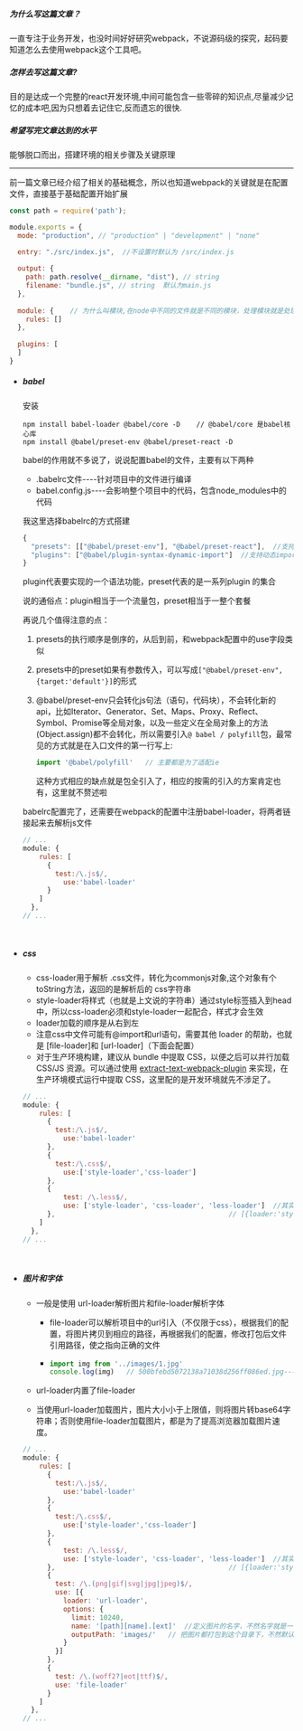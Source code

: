 ##### 为什么写这篇文章？

一直专注于业务开发，也没时间好好研究webpack，不说源码级的探究，起码要知道怎么去使用webpack这个工具吧。

##### 怎样去写这篇文章?

目的是达成一个完整的react开发环境,中间可能包含一些零碎的知识点,尽量减少记忆的成本吧,因为只想着去记住它,反而遗忘的很快.

##### 希望写完文章达到的水平

能够脱口而出，搭建环境的相关步骤及关键原理

-------

前一篇文章已经介绍了相关的基础概念，所以也知道webpack的关键就是在配置文件，直接基于基础配置开始扩展

```javascript
const path = require('path');

module.exports = {
  mode: "production", // "production" | "development" | "none"  

  entry: "./src/index.js",  //不设置时默认为 /src/index.js
 
  output: {
    path: path.resolve(__dirname, "dist"), // string
    filename: "bundle.js", // string  默认为main.js
  },
  
  module: {    // 为什么叫模块,在node中不同的文件就是不同的模块，处理模块就是处理文件啦
    rules: []
  },
  
  plugins: [
  ]
}
```



+ ##### babel

  安装

  ```
  npm install babel-loader @babel/core -D    // @babel/core 是babel核心库
  npm install @babel/preset-env @babel/preset-react -D
  ```

  babel的作用就不多说了，说说配置babel的文件，主要有以下两种

  + .babelrc文件----针对项目中的文件进行编译
  + babel.config.js----会影响整个项目中的代码，包含node_modules中的代码

  我这里选择babelrc的方式搭建

  ```javascript
  {
    "presets": [["@babel/preset-env"], "@babel/preset-react"],  //支持react中的jsx
    "plugins": ["@babel/plugin-syntax-dynamic-import"]  //支持动态import
  }
  ```

  plugin代表要实现的一个语法功能，preset代表的是一系列plugin 的集合

  说的通俗点：plugin相当于一个流量包，preset相当于一整个套餐

  再说几个值得注意的点：

  1.   presets的执行顺序是倒序的，从后到前，和webpack配置中的use字段类似

  2.   presets中的preset如果有参数传入，可以写成`["@babel/preset-env",{target:'default'}]`的形式

  3.   @babel/preset-env只会转化js句法（语句，代码块），不会转化新的api，比如Iterator、Generator、Set、Maps、Proxy、Reflect、Symbol、Promise等全局对象，以及一些定义在全局对象上的方法(Object.assign)都不会转化，所以需要引入`@ babel / polyfill`包，最常见的方式就是在入口文件的第一行写上:

       ```javascript
       import '@babel/polyfill'   // 主要都是为了适配ie
       ```

       这种方式相应的缺点就是包全引入了，相应的按需的引入的方案肯定也有，这里就不赘述啦

  babelrc配置完了，还需要在webpack的配置中注册babel-loader，将两者链接起来去解析js文件

  ```javascript
  // ... 
  module: {   
      rules: [
        {
          test:/\.js$/,
        	use:'babel-loader'
        }
      ]
    },
  // ...    
  ```

  ​

+ ##### css

  - css-loader用于解析 .css文件，转化为commonjs对象,这个对象有个toString方法，返回的是解析后的 css字符串
  - style-loader将样式（也就是上文说的字符串）通过style标签插入到head中，所以css-loader必须和style-loader一起配合，样式才会生效
  - loader加载的顺序是从右到左
  - 注意css中文件可能有@import和url语句，需要其他 loader 的帮助，也就是 [file-loader]和 [url-loader]（下面会配置）
  - 对于生产环境构建，建议从 bundle 中提取 CSS，以便之后可以并行加载 CSS/JS 资源。可以通过使用 [extract-text-webpack-plugin](https://github.com/webpack-contrib/extract-text-webpack-plugin) 来实现，在生产环境模式运行中提取 CSS，这里配的是开发环境就先不涉足了。

  ```javascript
  // ... 
  module: {   
      rules: [
        {
          test:/\.js$/,
        	use:'babel-loader'
        },
        {
          test:/\.css$/,
        	use:['style-loader','css-loader']
        },
        {
        	test: /\.less$/,
        	use: ['style-loader', 'css-loader', 'less-loader']  //其实loader都可以传入配置的,具体去看文档吧
        },										     // [{loader:'style-loader',options:{}},...]
      ]
    },
  // ...   
  ```

  ​


+ ##### 图片和字体

  - 一般是使用 url-loader解析图片和file-loader解析字体

    - file-loader可以解析项目中的url引入（不仅限于css），根据我们的配置，将图片拷贝到相应的路径，再根据我们的配置，修改打包后文件引用路径，使之指向正确的文件

    - ``` javascript
      import img from '../images/1.jpg'
      console.log(img)   // 500bfebd5072138a71038d256ff086ed.jpg--不额外配置默认在dist目录下
      ```

  - url-loader内置了file-loader

  - 当使用url-loader加载图片，图片大小小于上限值，则将图片转base64字符串；否则使用file-loader加载图片，都是为了提高浏览器加载图片速度。

  ```javascript
  // ... 
  module: {   
      rules: [
        {
          test:/\.js$/,
        	use:'babel-loader'
        },
        {
          test:/\.css$/,
        	use:['style-loader','css-loader']
        },
        {
        	test: /\.less$/,
        	use: ['style-loader', 'css-loader', 'less-loader']  //其实loader都可以传入配置的,具体去看文档吧
        },										     // [{loader:'style-loader',options:{}},...]
        {
          test: /\.(png|gif|svg|jpg|jpeg)$/,
          use: [{
            loader: 'url-loader',
            options: {
              limit: 10240,
              name: '[path][name].[ext]'  //定义图片的名字，不然名字就是一串md5
              outputPath: 'images/'   // 把图片都打包到这个目录下，不然默认在dist目录
            }
          }]
        },
        {
          test: /\.(woff2?|eot|ttf)$/,
          use: 'file-loader'
        }
      ]
    },
  // ...   
  ```

  ​